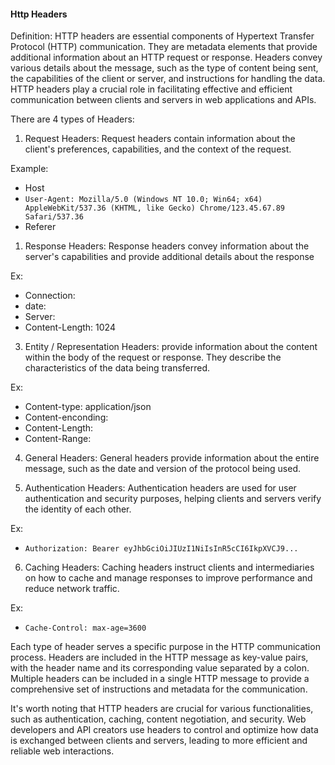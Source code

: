 #### Http Headers

Definition: HTTP headers are essential components of Hypertext Transfer Protocol (HTTP) communication. They are metadata elements that provide additional information about an HTTP request or response. Headers convey various details about the message, such as the type of content being sent, the capabilities of the client or server, and instructions for handling the data. HTTP headers play a crucial role in facilitating effective and efficient communication between clients and servers in web applications and APIs.

There are 4 types of Headers:

1. Request Headers: Request headers contain information about the client's preferences, capabilities, and the context of the request.

Example:
- Host
- `User-Agent: Mozilla/5.0 (Windows NT 10.0; Win64; x64) AppleWebKit/537.36 (KHTML, like Gecko) Chrome/123.45.67.89 Safari/537.36
`
- Referer

1. Response Headers: Response headers convey information about the server's capabilities and provide additional details about the response

Ex: 
- Connection:
- date:
- Server:
- Content-Length: 1024


3. Entity / Representation Headers:  provide information about the content within the body of the request or response. They describe the characteristics of the data being transferred.

Ex: 
- Content-type: application/json
- Content-enconding:
- Content-Length:
- Content-Range:

4. General Headers:
General headers provide information about the entire message, such as the date and version of the protocol being used.

5. Authentication Headers:
Authentication headers are used for user authentication and security purposes, helping clients and servers verify the identity of each other.

Ex: 
- `Authorization: Bearer eyJhbGciOiJIUzI1NiIsInR5cCI6IkpXVCJ9...`

6. Caching Headers:
Caching headers instruct clients and intermediaries on how to cache and manage responses to improve performance and reduce network traffic.

Ex: 
- `Cache-Control: max-age=3600`


Each type of header serves a specific purpose in the HTTP communication process. Headers are included in the HTTP message as key-value pairs, with the header name and its corresponding value separated by a colon. Multiple headers can be included in a single HTTP message to provide a comprehensive set of instructions and metadata for the communication.

It's worth noting that HTTP headers are crucial for various functionalities, such as authentication, caching, content negotiation, and security. Web developers and API creators use headers to control and optimize how data is exchanged between clients and servers, leading to more efficient and reliable web interactions.